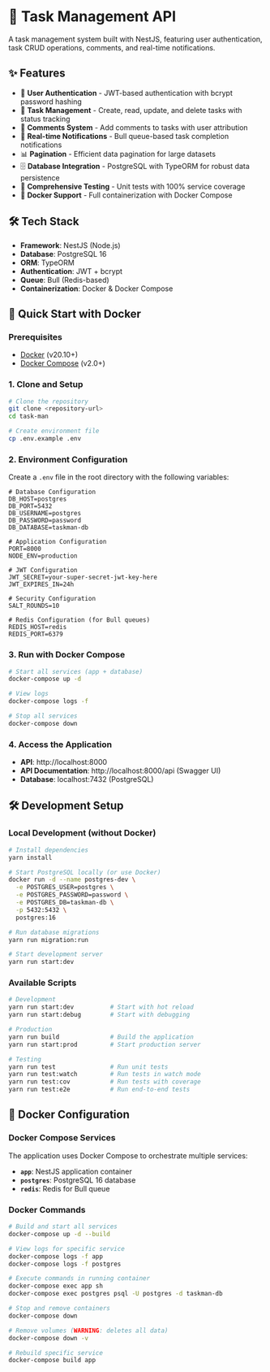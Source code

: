 # 🚀 Task Management API

A task management system built with NestJS, featuring user authentication, task CRUD operations, comments, and real-time notifications.

## ✨ Features

- 🔐 **User Authentication** - JWT-based authentication with bcrypt password hashing
- 📝 **Task Management** - Create, read, update, and delete tasks with status tracking
- 💬 **Comments System** - Add comments to tasks with user attribution
- 🔔 **Real-time Notifications** - Bull queue-based task completion notifications
- 📊 **Pagination** - Efficient data pagination for large datasets
- 🗄️ **Database Integration** - PostgreSQL with TypeORM for robust data persistence
- 🧪 **Comprehensive Testing** - Unit tests with 100% service coverage
- 🐳 **Docker Support** - Full containerization with Docker Compose

## 🛠️ Tech Stack

- **Framework**: NestJS (Node.js)
- **Database**: PostgreSQL 16
- **ORM**: TypeORM
- **Authentication**: JWT + bcrypt
- **Queue**: Bull (Redis-based)
- **Containerization**: Docker & Docker Compose

## 🚀 Quick Start with Docker

### Prerequisites

- [Docker](https://docs.docker.com/get-docker/) (v20.10+)
- [Docker Compose](https://docs.docker.com/compose/install/) (v2.0+)

### 1. Clone and Setup

```bash
# Clone the repository
git clone <repository-url>
cd task-man

# Create environment file
cp .env.example .env
```

### 2. Environment Configuration

Create a `.env` file in the root directory with the following variables:

```env
# Database Configuration
DB_HOST=postgres
DB_PORT=5432
DB_USERNAME=postgres
DB_PASSWORD=password
DB_DATABASE=taskman-db

# Application Configuration
PORT=8000
NODE_ENV=production

# JWT Configuration
JWT_SECRET=your-super-secret-jwt-key-here
JWT_EXPIRES_IN=24h

# Security Configuration
SALT_ROUNDS=10

# Redis Configuration (for Bull queues)
REDIS_HOST=redis
REDIS_PORT=6379
```

### 3. Run with Docker Compose

```bash
# Start all services (app + database)
docker-compose up -d

# View logs
docker-compose logs -f

# Stop all services
docker-compose down
```

### 4. Access the Application

- **API**: http://localhost:8000
- **API Documentation**: http://localhost:8000/api (Swagger UI)
- **Database**: localhost:7432 (PostgreSQL)

## 🛠️ Development Setup

### Local Development (without Docker)

```bash
# Install dependencies
yarn install

# Start PostgreSQL locally (or use Docker)
docker run -d --name postgres-dev \
  -e POSTGRES_USER=postgres \
  -e POSTGRES_PASSWORD=password \
  -e POSTGRES_DB=taskman-db \
  -p 5432:5432 \
  postgres:16

# Run database migrations
yarn run migration:run

# Start development server
yarn run start:dev
```

### Available Scripts

```bash
# Development
yarn run start:dev          # Start with hot reload
yarn run start:debug        # Start with debugging

# Production
yarn run build              # Build the application
yarn run start:prod         # Start production server

# Testing
yarn run test               # Run unit tests
yarn run test:watch         # Run tests in watch mode
yarn run test:cov           # Run tests with coverage
yarn run test:e2e           # Run end-to-end tests
```

## 🐳 Docker Configuration

### Docker Compose Services

The application uses Docker Compose to orchestrate multiple services:

- **`app`**: NestJS application container
- **`postgres`**: PostgreSQL 16 database
- **`redis`**: Redis for Bull queue

### Docker Commands

```bash
# Build and start all services
docker-compose up -d --build

# View logs for specific service
docker-compose logs -f app
docker-compose logs -f postgres

# Execute commands in running container
docker-compose exec app sh
docker-compose exec postgres psql -U postgres -d taskman-db

# Stop and remove containers
docker-compose down

# Remove volumes (WARNING: deletes all data)
docker-compose down -v

# Rebuild specific service
docker-compose build app
```